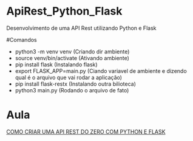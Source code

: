# ApiRest_Python_Flask
Desenvolvimento de uma API Rest utilizando Python e Flask 

#Comandos
- python3 -m venv venv (Criando dir ambiente)
- source venv/bin/activate (Ativando ambiente)
- pip install flask (Instalando flask)
- export FLASK_APP=main.py (Ciando variavel de ambiente e dizendo qual é o arquivo que vai rodar a aplicação)
- pip install flask-restx (Instalando outra bilioteca)
- python3 main.py (Rodando o arquivo de fato)

# Aula
[COMO CRIAR UMA API REST DO ZERO COM PYTHON E FLASK](https://www.youtube.com/watch?v=levz4eumJ98)
